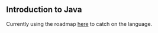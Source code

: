 ## Introduction to Java

Currently using the roadmap [here](https://roadmap.sh/java) to catch on the language.